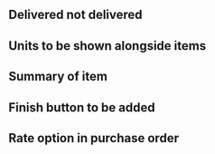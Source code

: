 ## Delivered not delivered
## Units to be shown alongside items
## Summary of item
## Finish button to be added
## Rate option in purchase order
